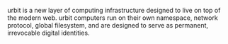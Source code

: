 urbit is a new layer of computing infrastructure designed to live on top of the
modern web. urbit computers run on their own namespace, network protocol, global
filesystem, and are designed to serve as permanent, irrevocable digital
identities.
